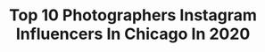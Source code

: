 ---
title: Top 10 Photographers Instagram Influencers In Chicago In 2020
description: >-
  Find top photographers Instagram influencers in Chicago in 2020. Most popular hashtags: #chicago #photographer #85mm #urban.
platform: Instagram
profiles:
  - username: "katiekett"
    fullname: >-
      Katie Kett
    location: "United States"
    followers: 4907
    engagement: 713
    commentsToLikes: 0.046680
    id: ck6u2wn3oucfn0j710idq6clg
    verified: false
    hashtags: "#letsallbewell, #letsallbewellmoms, #pgkkroadtrip4life"
  - username: "thebalancedwhisk"
    fullname: >-
      Abby Marie
    location: "United States"
    followers: 4322
    engagement: 2285
    commentsToLikes: 0.336554
    id: ck55m77vv3dpd0i11ciohqm9d
    verified: false
    hashtags: "#npcnationals, #veggieburger, #mocktailrecipe, #healthyliving"
  - username: "_ohhsolovely"
    fullname: >-
      Esther Baban
    location: "United States"
    followers: 10473
    engagement: 423
    commentsToLikes: 0.016572
    id: ck6tymcgo4l1r0j71ild6d1fo
    verified: false
    hashtags: ""
  - username: "cs_photographic"
    fullname: >-
      Coale Souder
    location: "United States"
    followers: 11725
    engagement: 919
    commentsToLikes: 0.025838
    id: ckap1k1hnuv4b0i782ztnr0u9
    verified: false
    hashtags: "#visualauthority, #creativeoptic, #symmetry, #bladerunner"
  - username: "johnstoffer"
    fullname: >-
      John Stoffer
    location: "United States"
    followers: 107364
    engagement: 293
    commentsToLikes: 0.011465
    id: ck0tvdb8paxzw0i19po3xdy5i
    verified: true
    hashtags: "#ad21, #negroni, #campari, #n100"
  - username: "barrybutler9"
    fullname: >-
      Barry Butler Chicago
    location: "United States"
    followers: 35141
    engagement: 493
    commentsToLikes: 0.012202
    id: ck0ttv3n24fwu0i1937jo3gg8
    verified: false
    hashtags: ""
  - username: "theoldlifeofficial"
    fullname: >-
      The Old Life
    location: "United States"
    followers: 56075
    engagement: 328
    commentsToLikes: 0.008320
    id: ck138767wetgc0i19ave2wijt
    verified: false
    hashtags: "#harbor, #castle, #march, #oldphotography"
  - username: "gretameyle"
    fullname: >-
      GRETA 💋
    location: "United States"
    followers: 2572
    engagement: 1195
    commentsToLikes: 0.103395
    id: ck5cd848eipf30i11wxld6sfj
    verified: false
    hashtags: "#femaleartist, #adidaslover, #sundressseason, #lafashion"
  - username: "_dannyphoto_"
    fullname: >-
      Daniel Stewart
    location: "United States"
    followers: 13009
    engagement: 1517
    commentsToLikes: 0.028469
    id: ck6u1rtmuniec0j71sda8cbn3
    verified: false
    hashtags: "#5dmarkiv, #portra400, #a7rii, #blackpromist"
  - username: "sapanahuja"
    fullname: >-
      S A P A N  |  A H U J A
    location: "United States"
    followers: 22826
    engagement: 33
    commentsToLikes: 0.037212
    id: ck15prxz1zcp20i19xxgg7gam
    verified: false
    hashtags: "#diamonds, #preweddingshoot, #eosr, #elegantbride"
---